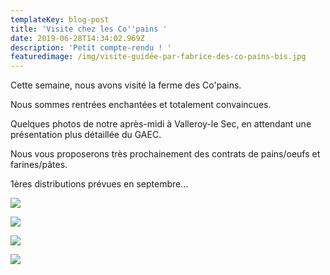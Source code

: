 ```yaml
---
templateKey: blog-post
title: 'Visite chez les Co''pains '
date: 2019-06-28T14:34:02.969Z
description: 'Petit compte-rendu ! '
featuredimage: /img/visite-guidée-par-fabrice-des-co-pains-bis.jpg
---
```

Cette semaine, nous avons visité la ferme des Co'pains. 

Nous sommes rentrées enchantées et totalement convaincues. 

Quelques photos de notre après-midi à Valleroy-le Sec, en attendant une présentation plus détaillée du GAEC.

Nous vous proposerons très prochainement des contrats de pains/oeufs et farines/pâtes. 

1ères distributions prévues en septembre… 

![](/img/four-machine-à-pâtes-pétrins-bis.jpg)

![](/img/trieuse-et-moulin-bis.jpg)

![](/img/les-maisons-des-poules-bis.jpg)

![](/img/pâtes-et-œufs-bis.jpg)
